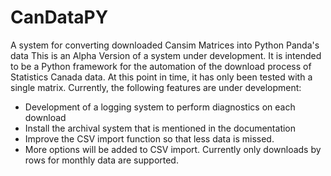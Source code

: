 # CanDataPY
A system for converting downloaded Cansim Matrices into Python Panda's data
This is an Alpha Version of a system under development.  It is intended to be a Python framework for the automation of the download process of Statistics Canada data.  At this point in time, it has only been tested with a single matrix.  Currently, the following features are under development:
- Development of a logging system to perform diagnostics on each download
- Install the archival system that is mentioned in the documentation
- Improve the CSV import function so that less data is missed.
- More options will be added to CSV import.  Currently only downloads by rows for monthly data are supported.
